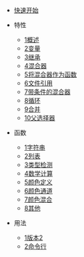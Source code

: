 -   [快速开始](docs/0快速开始.md)
-   特性  	

    -   [1概述](docs/特性/1概述.md)
    -   [2变量](docs/特性/2变量.md)
    -   [3继承](docs/特性/3继承.md)
    -   [4混合器](docs/特性/4混合器.md)
    -   [5将混合器作为函数](docs/特性/5将混合器作为函数.md)
    -   [6文件引用](docs/特性/6文件引用.md)
    -   [7带条件的混合器](docs/特性/7带条件的混合器.md)
    -   [8循环](docs/特性/8循环.md)
    -   [9合并](docs/特性/9合并.md)
    -   [10父选择器](docs/特性/10父选择器.md)

-   函数

    -   [1字符串](docs/函数/1字符串.md)
    -   [2列表](docs/函数/2列表.md)
    -   [3类型检测](docs/函数/3类型检测.md)
    -   [4数学计算](docs/函数/4数学计算.md)
    -   [5颜色定义](docs/函数/5颜色定义.md)
    -   [6颜色通道](docs/函数/6颜色通道.md)
    -   [7颜色混合](docs/函数/7颜色混合.md)
    -   [8其他](docs/函数/8其他.md)

-   用法

    -   [1版本2](docs/用法/1版本2.md)
    -   [2命令行](docs/用法/2命令行.md)
